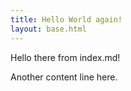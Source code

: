```yaml
---
title: Hello World again!
layout: base.html
---
```


Hello there from index.md!

Another content line here.